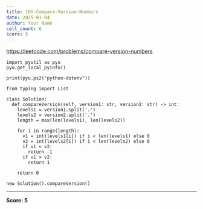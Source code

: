 ```yaml
---
title: 165-Compare-Version-Numbers
date: 2025-01-04
author: Your Name
cell_count: 6
score: 5
---
```


https://leetcode.com/problems/compare-version-numbers


```
import pyutil as pyu
pyu.get_local_pyinfo()
```


```
print(pyu.ps2("python-dotenv"))
```


```
from typing import List
```


```
class Solution:
  def compareVersion(self, version1: str, version2: str) -> int:
    levels1 = version1.split('.')
    levels2 = version2.split('.')
    length = max(len(levels1), len(levels2))

    for i in range(length):
      v1 = int(levels1[i]) if i < len(levels1) else 0
      v2 = int(levels2[i]) if i < len(levels2) else 0
      if v1 < v2:
        return -1
      if v1 > v2:
        return 1

    return 0
```


```
new Solution().compareVersion()
```


---
**Score: 5**